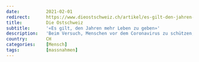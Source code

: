 ```yaml
---
date:          2021-02-01
redirect:      https://www.dieostschweiz.ch/artikel/es-gilt-den-jahren-mehr-leben-zu-geben-dY5dPRO
title:         Die Ostschweiz
subtitle:      '«Es gilt, den Jahren mehr Leben zu geben»'
description:   'Beim Versuch, Menschen vor dem Coronavirus zu schützen, bleibt das Bewusstsein dafür, was das Leben eigentlich ausmacht, auf der Strecke. Ein Gastbeitrag zur Frage, was es denn wirklich zu schützen gilt - und worin die echten Werte liegen.'
country:       CH
categories:    [Mensch]
tags:          [massnahmen]
---
```


